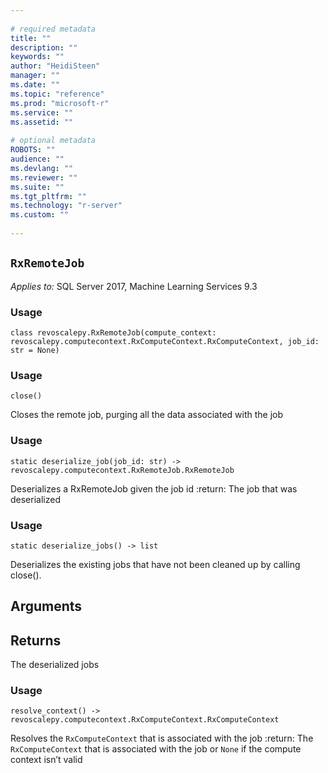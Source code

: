 ```yaml
--- 
 
# required metadata 
title: "" 
description: "" 
keywords: "" 
author: "HeidiSteen" 
manager: "" 
ms.date: "" 
ms.topic: "reference" 
ms.prod: "microsoft-r" 
ms.service: "" 
ms.assetid: "" 
 
# optional metadata 
ROBOTS: "" 
audience: "" 
ms.devlang: "" 
ms.reviewer: "" 
ms.suite: "" 
ms.tgt_pltfrm: "" 
ms.technology: "r-server" 
ms.custom: "" 
 
---
```


## ``RxRemoteJob``


*Applies to:* SQL Server 2017, Machine Learning Services 9.3


### Usage



```
class revoscalepy.RxRemoteJob(compute_context: revoscalepy.computecontext.RxComputeContext.RxComputeContext, job_id: str = None)
```




### Usage



```
close()
```



Closes the remote job, purging all the data associated with the job


### Usage



```
static deserialize_job(job_id: str) -> revoscalepy.computecontext.RxRemoteJob.RxRemoteJob
```



Deserializes a RxRemoteJob given the job id
:return: The job that was deserialized


### Usage



```
static deserialize_jobs() -> list
```



Deserializes the existing jobs that have not been cleaned up by calling close().


## Arguments


## Returns

The deserialized jobs


### Usage



```
resolve_context() -> revoscalepy.computecontext.RxComputeContext.RxComputeContext
```



Resolves the ``RxComputeContext`` that is associated with the job
:return: The ``RxComputeContext`` that is associated with the job or ``None`` if the compute context isn’t valid
